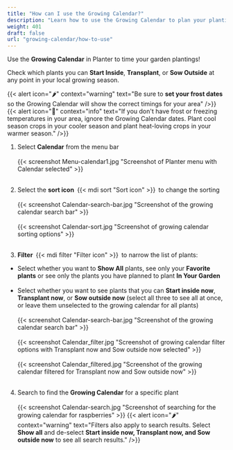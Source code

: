 ```yaml
---
title: "How can I use the Growing Calendar?"
description: "Learn how to use the Growing Calendar to plan your plantings"
weight: 401
draft: false
url: "growing-calendar/how-to-use"
---
```


Use the **Growing Calendar** in Planter to time your garden plantings!

Check which plants you can **Start Inside**, **Transplant**, or **Sow Outside** at any point in your local growing season.

{{< alert icon="🌶️" context="warning" text="Be sure to **set your frost dates** so the Growing Calendar will show the correct timings for your area" />}}
{{< alert icon="🌴" context="info" text="If you don't have frost or freezing temperatures in your area, ignore the Growing Calendar dates. Plant cool season crops in your cooler season and plant heat-loving crops in your warmer season." />}}

1. Select **Calendar** from the menu bar<br /><br />
{{< screenshot Menu-calendar1.jpg "Screenshot of Planter menu with Calendar selected" >}}<br /><br />

2. Select the **sort icon** {{< mdi sort "Sort icon" >}} to change the sorting<br /><br />
{{< screenshot Calendar-search-bar.jpg "Screenshot of the growing calendar search bar" >}}<br /><br />
{{< screenshot Calendar-sort.jpg "Screenshot of growing calendar sorting options" >}}<br /><br />

3. **Filter** {{< mdi filter "Filter icon" >}} to narrow the list of plants:<br />
- Select whether you want to **Show All** plants, see only your **Favorite plants** or see only the plants you have planned to plant **In Your Garden**<br /><br />
- Select whether you want to see plants that you can **Start inside now**, **Transplant now**, or **Sow outside now** (select all three to see all at once, or leave them unselected to the growing calendar for all plants)<br /><br />
{{< screenshot Calendar-search-bar.jpg "Screenshot of the growing calendar search bar" >}}<br /><br />
{{< screenshot Calendar_filter.jpg "Screenshot of growing calendar filter options with Transplant now and Sow outside now selected" >}}<br /><br />
{{< screenshot Calendar_filtered.jpg "Screenshot of the growing calendar filtered for Transplant now and Sow outside now" >}}<br /><br />

4. Search to find the **Growing Calendar** for a specific plant<br /><br />
{{< screenshot Calendar-search.jpg "Screenshot of searching for the growing calendar for raspberries" >}}
{{< alert icon="🌶️" context="warning" text="Filters also apply to search results. Select **Show all** and de-select **Start inside now, Transplant now, and Sow outside now** to see all search results." />}}
